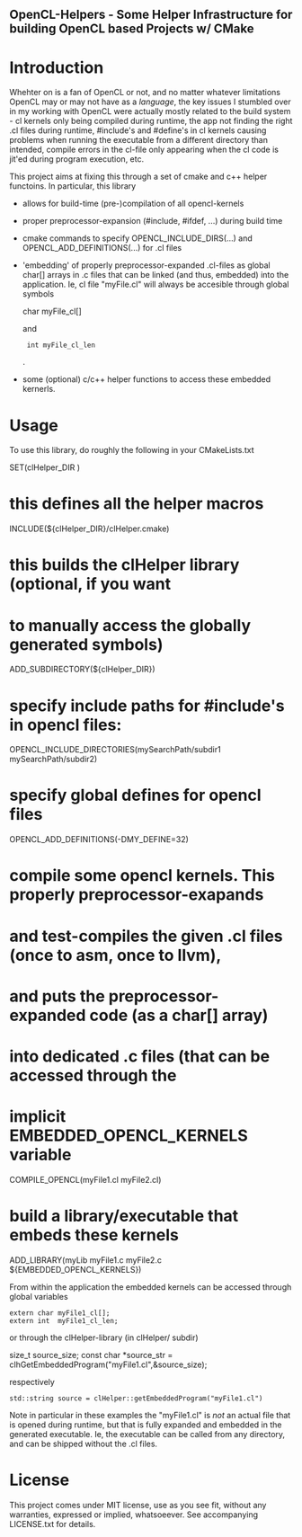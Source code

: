 OpenCL-Helpers - Some Helper Infrastructure for building OpenCL based Projects w/ CMake
---------------------------------------------------------------------------------------

Introduction
============

Whehter on is a fan of OpenCL or not, and no matter whatever
limitations OpenCL may or may not have as a _language_, the key issues
I stumbled over in my working with OpenCL were actually mostly related
to the build system - cl kernels only being compiled during runtime,
the app not finding the right .cl files during runtime, #include's and
#define's in cl kernels causing problems when running the executable
from a different directory than intended, compile errors in the
cl-file only appearing when the cl code is jit'ed during program
execution, etc.

This project aims at fixing this through a set of cmake and c++ helper
functoins. In particular, this library

- allows for build-time (pre-)compilation of all opencl-kernels
- proper preprocessor-expansion (#include, #ifdef, ...) during
  build time
- cmake commands to specify OPENCL_INCLUDE_DIRS(...) and
  OPENCL_ADD_DEFINITIONS(...) for .cl files
- 'embedding' of properly preprocessor-expanded .cl-files
  as global char[] arrays in .c files that can be linked
  (and thus, embedded) into the application. Ie, cl file
  "myFile.cl" will always be accesible through global symbols
  
	char myFile_cl[]

  and

       int myFile_cl_len
  .
- some (optional) c/c++ helper functions to access these
  embedded kernerls.

Usage
=====

To use this library, do roughly the following in your CMakeLists.txt

   SET(clHelper_DIR <path to this clHelper directory>)

   # this defines all the helper macros
   INCLUDE(${clHelper_DIR}/clHelper.cmake)

   # this builds the clHelper library (optional, if you want
   # to manually access the globally generated symbols)
   ADD_SUBDIRECTORY(${clHelper_DIR})

   # specify include paths for #include's in opencl files:
   OPENCL_INCLUDE_DIRECTORIES(mySearchPath/subdir1 mySearchPath/subdir2)

   # specify global defines for opencl files
   OPENCL_ADD_DEFINITIONS(-DMY_DEFINE=32)

   # compile some opencl kernels. This properly preprocessor-exapands
   # and test-compiles the given .cl files (once to asm, once to llvm),
   # and puts the preprocessor-expanded code (as a char[] array)
   # into dedicated .c files (that can be accessed through the
   # implicit EMBEDDED_OPENCL_KERNELS variable
   COMPILE_OPENCL(myFile1.cl myFile2.cl)

   # build a library/executable that embeds these kernels
   ADD_LIBRARY(myLib
	myFile1.c myFile2.c
	${EMBEDDED_OPENCL_KERNELS})

From within the application the embedded kernels can be accessed
through global variables

	extern char myFile1_cl[];
	extern int  myFile1_cl_len;

or through the clHelper-library (in clHelper/ subdir)

   size_t source_size;
   const char *source_str = clhGetEmbeddedProgram("myFile1.cl",&source_size);

respectively

	std::string source = clHelper::getEmbeddedProgram("myFile1.cl")

Note in particular in these examples the "myFile1.cl" is *not* an
actual file that is opened during runtime, but that is fully expanded
and embedded in the generated executable. Ie, the executable can be
called from any directory, and can be shipped without the .cl files.


License
=======

This project comes under MIT license, use as you see fit, without any
warranties, expressed or implied, whatsoeever. See accompanying
LICENSE.txt for details.